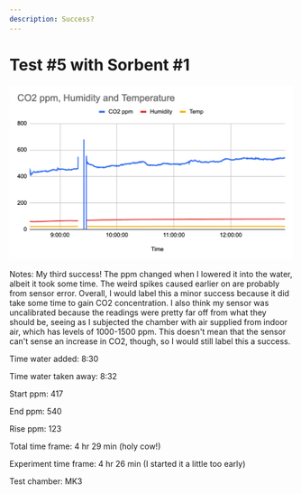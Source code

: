 ```yaml
---
description: Success?
---
```


# Test #5 with Sorbent #1

![](<../.gitbook/assets/image (7).png>)

Notes: My third success! The ppm changed when I lowered it into the water, albeit it took some time. The weird spikes caused earlier on are probably from sensor error. Overall, I would label this a minor success because it did take some time to gain CO2 concentration. I also think my sensor was uncalibrated because the readings were pretty far off from what they should be, seeing as I subjected the chamber with air supplied from indoor air, which has levels of 1000-1500 ppm. This doesn't mean that the sensor can't sense an increase in CO2, though, so I would still label this a success.&#x20;

Time water added: 8:30

Time water taken away: 8:32

Start ppm: 417

End ppm: 540

Rise ppm: 123

Total time frame: 4 hr 29 min (holy cow!)

Experiment time frame: 4 hr 26 min (I started it a little too early)

Test chamber: MK3
